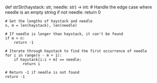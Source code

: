 def strStr(haystack: str, needle: str) -> int:
    # Handle the edge case where needle is an empty string
    if not needle:
        return 0
    
    # Get the lengths of haystack and needle
    n, m = len(haystack), len(needle)
    
    # If needle is longer than haystack, it can't be found
    if m > n:
        return -1
    
    # Iterate through haystack to find the first occurrence of needle
    for i in range(n - m + 1):
        if haystack[i:i + m] == needle:
            return i
    
    # Return -1 if needle is not found
    return -1
